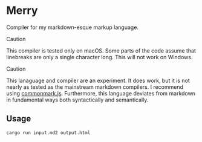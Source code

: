 # Merry
Compiler for my markdown-esque markup language.

> [!CAUTION]
> This compiler is tested only on macOS. Some parts of the code assume that linebreaks
> are only a single character long. This will not work on Windows.

> [!CAUTION]
> This lanaguage and compiler are an experiment. It does work, but it is not nearly
> as tested as the mainstream markdown compilers. I recommend using 
> [commonmark.js](https://github.com/commonmark/commonmark.js/). Furthermore, this language
> deviates from markdown in fundamental ways both syntactically and semantically.

## Usage
```
cargo run input.md2 output.html
```

